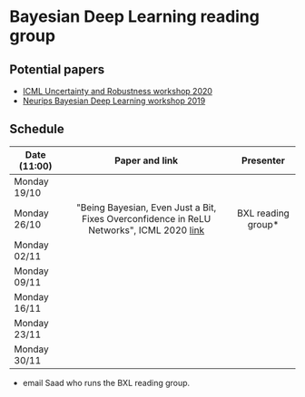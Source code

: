 # Bayesian Deep Learning reading group

## Potential papers

* [ICML Uncertainty and Robustness workshop 2020](https://sites.google.com/view/udlworkshop2020/accepted-papers)
* [Neurips Bayesian Deep Learning workshop 2019](http://bayesiandeeplearning.org/)

## Schedule

| Date (11:00)   |      Paper and link      | Presenter |
|-----------------|:-------------:|:----------------------------------:
|  Monday 19/10   |     |      |
|  Monday 26/10   |  "Being Bayesian, Even Just a Bit, Fixes Overconfidence in ReLU Networks", ICML 2020 [link](https://proceedings.icml.cc/static/paper_files/icml/2020/780-Paper.pdf)   |  BXL reading group*    |
|  Monday 02/11   |     |      |
|  Monday 09/11   |     |      |
|  Monday 16/11   |     |      |
|  Monday 23/11   |     |      |
|  Monday 30/11   |     |      |

* email Saad who runs the BXL reading group.
